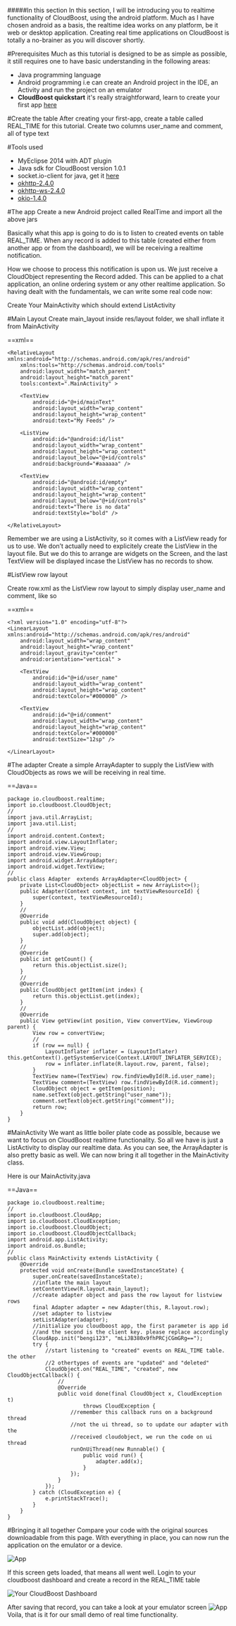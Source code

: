 #####In this section
In this section, I will be introducing you to realtime functionality of CloudBoost, using the android platform. Much as I have chosen android as a basis, the realtime idea works on any platform, be it web or desktop application.
Creating real time applications on CloudBoost is totally a no-brainer as you will discover shortly.

#Prerequisites
Much as this tutorial is designed to be as simple as possible, it still requires one to have basic understanding in the following areas:

* <span class="tut-snippet">Java</span> programming language
* <span class="tut-snippet">Android</span> programming i.e can create an <span class="tut-snippet">Android</span> project in the IDE, an <span class="tut-snippet">Activity</span> and run the project on an emulator
* **CloudBoost quickstart** it's really straightforward, learn to create your first app [here](https://tutorials.cloudboost.io/en/gettingstarted/yourfirstapp)


#Create the table
After creating your first-app, create a table called <span class="tut-snippet">REAL_TIME</span> for this tutorial. Create two columns <span class="tut-snippet">user_name</span> and <span class="tut-snippet">comment</span>, all of type <span class="tut-snippet">text</span>

#Tools used

* MyEclipse 2014 with ADT plugin
* Java sdk for CloudBoost version 1.0.1
* socket.io-client for java, get it [here](https://github.com/egimaben/socket.io-client)
* [okhttp-2.4.0](http://mvnrepository.com/artifact/com.squareup.okhttp/okhttp/2.4.0)
* [okhttp-ws-2.4.0](http://grepcode.com/snapshot/repo1.maven.org/maven2/com.squareup.okhttp/okhttp-ws/2.4.0/)
* [okio-1.4.0](http://grepcode.com/snapshot/repo1.maven.org/maven2/com.squareup.okio/okio/1.4.0/)

#The app
Create a new <span class="tut-snippet">Android</span> project called <span class="tut-snippet">RealTime</span> and import all the above jars

Basically what this app is going to do is to listen to <span class="tut-snippet">created</span> events on  table <span class="tut-snippet">REAL_TIME</span>. When any record is added to this table (created either from another app or from the dashboard), we will be receiving a realtime notification.

How we choose to process this notification is upon us. We just receive a <span class="tut-snippet">CloudObject</span> representing the <span class="tut-snippet">Record</span> added.
This can be applied to a chat application, an online ordering system or any other realtime application.
So having dealt with the fundamentals, we can write some real code now:

Create Your <span class="tut-snippet">MainActivity</span> which should extend <span class="tut-snippet">ListActivity</span>

#Main Layout
Create <span class="tut-snippet">main_layout</span> inside <span class="tut-snippet">res/layout</span> folder, we shall inflate it from <span class="tut-snippet">MainActivity</span>

==xml==
<span class="xml-lines" data-query="main_layout">
```
<RelativeLayout xmlns:android="http://schemas.android.com/apk/res/android"
    xmlns:tools="http://schemas.android.com/tools"
    android:layout_width="match_parent"
    android:layout_height="match_parent"
    tools:context=".MainActivity" >
    
    <TextView
        android:id="@+id/mainText"
        android:layout_width="wrap_content"
        android:layout_height="wrap_content"
        android:text="My Feeds" />
        
    <ListView
        android:id="@android:id/list"
        android:layout_width="wrap_content"
        android:layout_height="wrap_content"
        android:layout_below="@+id/controls"
        android:background="#aaaaaa" />
        
    <TextView
        android:id="@android:id/empty"
        android:layout_width="wrap_content"
        android:layout_height="wrap_content"
        android:layout_below="@+id/controls"
        android:text="There is no data"
        android:textStyle="bold" />
        
</RelativeLayout>
```
</span>

Remember we are using a <span class="tut-snippet">ListActivity</span>, so it comes with a <span class="tut-snippet">ListView</span> ready for us to use.  We don’t actually need to explicitely create the <span class="tut-snippet">ListView</span> in the layout file. But we do this to arrange are widgets on the Screen, and the last <span class="tut-snippet">TextView</span>  will be displayed incase the <span class="tut-snippet">ListView</span> has no records to show.

#ListView row layout

Create <span class="tut-snippet">row.xml</span>  as the <span class="tut-snippet">ListView</span> row layout to simply display user_name and comment, like so

==xml==
<span class="xml-lines" data-query="row_layout">
```
<?xml version="1.0" encoding="utf-8"?>
<LinearLayout xmlns:android="http://schemas.android.com/apk/res/android"
    android:layout_width="wrap_content"
    android:layout_height="wrap_content"
    android:layout_gravity="center"
    android:orientation="vertical" >
    
    <TextView
        android:id="@+id/user_name"
        android:layout_width="wrap_content"
        android:layout_height="wrap_content"
        android:textColor="#000000" />
        
    <TextView
        android:id="@+id/comment"
        android:layout_width="wrap_content"
        android:layout_height="wrap_content"
        android:textColor="#000000"
        android:textSize="12sp" />
        
</LinearLayout>
```
</span>

#The adapter
Create a simple <span class="tut-snippet">ArrayAdapter</span> to supply the <span class="tut-snippet">ListView</span> with <span class="tut-snippet">CloudObject</span>s as rows we will be receiving in real time.

==Java==
<span class="java-lines" data-query="adapter">
```
package io.cloudboost.realtime;
import io.cloudboost.CloudObject;
//
import java.util.ArrayList;
import java.util.List;
//
import android.content.Context;
import android.view.LayoutInflater;
import android.view.View;
import android.view.ViewGroup;
import android.widget.ArrayAdapter;
import android.widget.TextView;
//
public class Adapter  extends ArrayAdapter<CloudObject> {
    private List<CloudObject> objectList = new ArrayList<>();
    public Adapter(Context context, int textViewResourceId) {
        super(context, textViewResourceId);
    }
    //
    @Override
    public void add(CloudObject object) {
    	objectList.add(object);
        super.add(object);
    }
    //
    @Override
    public int getCount() {
        return this.objectList.size();
    }
    //
    @Override
    public CloudObject getItem(int index) {
        return this.objectList.get(index);
    }
    //
    @Override
    public View getView(int position, View convertView, ViewGroup parent) {
        View row = convertView;
        //
        if (row == null) {
            LayoutInflater inflater = (LayoutInflater) this.getContext().getSystemService(Context.LAYOUT_INFLATER_SERVICE);
            row = inflater.inflate(R.layout.row, parent, false);
        } 
        TextView name=(TextView) row.findViewById(R.id.user_name);
        TextView comment=(TextView) row.findViewById(R.id.comment);
        CloudObject object = getItem(position);
        name.setText(object.getString("user_name"));
        comment.setText(object.getString("comment"));       
        return row;
    }
}

```
</span>

#MainActivity
We want as little boiler plate code as possible, because we want to focus on CloudBoost realtime functionality. So all we have is just a <span class="tut-snippet">ListActivity</span> to display our realtime data. As you can see, the <span class="tut-snippet">ArrayAdapter</span> is also pretty basic as well.
We can now bring it all together in the <span class="tut-snippet">MainActivity</span> class.
 
Here is our <span class="tut-snippet">MainActivity.java</span>

==Java==
<span class="java-lines" data-query="link">
```
package io.cloudboost.realtime;
//
import io.cloudboost.CloudApp;
import io.cloudboost.CloudException;
import io.cloudboost.CloudObject;
import io.cloudboost.CloudObjectCallback;
import android.app.ListActivity;
import android.os.Bundle;
//
public class MainActivity extends ListActivity {
	@Override
	protected void onCreate(Bundle savedInstanceState) {
		super.onCreate(savedInstanceState);
		//inflate the main layout
		setContentView(R.layout.main_layout);
		//create adapter object and pass the row layout for listview rows
		final Adapter adapter = new Adapter(this, R.layout.row);
		//set adapter to listview
		setListAdapter(adapter);
		//initialize you cloudboost app, the first parameter is app id 
		//and the second is the client key. please replace accordingly
		CloudApp.init("bengi123", "mLiJB380x9fhPRCjCGmGRg==");
		try {
			//start listening to "created" events on REAL_TIME table. the other 
			//2 othertypes of events are "updated" and "deleted"
			CloudObject.on("REAL_TIME", "created", new CloudObjectCallback() {
				//
				@Override
				public void done(final CloudObject x, CloudException t)
						throws CloudException {
					//remember this callback runs on a background thread
					//not the ui thread, so to update our adapter with the
					//received cloudobject, we run the code on ui thread
					runOnUiThread(new Runnable() {
						public void run() {
							adapter.add(x);
						}
					});
				}
			});
		} catch (CloudException e) {
			e.printStackTrace();
		}
	}
}
```
</span>

#Bringing it all together
Compare your code with the original sources downloadable from this page. With everything in place, you can now run the application on the emulator or a device.

<img class="center-img" alt="App" src="https://www.dropbox.com/s/56ngv7g6pnjkahk/initialscreen.PNG?dl=0">

If this screen gets loaded, that means all went well.
Login to your cloudboost dashboard and create a record in the <span class="tut-snippet">REAL_TIME</span> table

<img class="full-length-img" alt="Your CloudBoost Dashboard" src="https://www.dropbox.com/s/jlw9uy3hy3xcg5n/dashboardcreate.PNG?dl=0">

After saving that record, you can take a look at your emulator screen
<img class="center-img" alt="App" src="https://www.dropbox.com/s/qkv8bgym4bj7ium/emulatorconfirm.png?dl=0">
Voila, that is it for our small demo of real time functionality.


